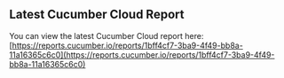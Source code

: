 ## Latest Cucumber Cloud Report
You can view the latest Cucumber Cloud report here:
[https://reports.cucumber.io/reports/1bff4cf7-3ba9-4f49-bb8a-11a16365c6c0](https://reports.cucumber.io/reports/1bff4cf7-3ba9-4f49-bb8a-11a16365c6c0)

